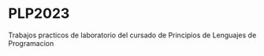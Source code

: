 # PLP2023
Trabajos practicos de laboratorio del cursado de Principios de Lenguajes de Programacion 
